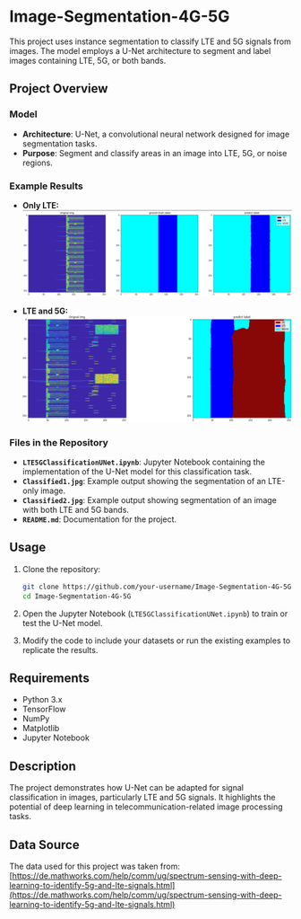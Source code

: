 
# Image-Segmentation-4G-5G

This project uses instance segmentation to classify LTE and 5G signals from images. The model employs a U-Net architecture to segment and label images containing LTE, 5G, or both bands.

## Project Overview

### Model
- **Architecture**: U-Net, a convolutional neural network designed for image segmentation tasks.
- **Purpose**: Segment and classify areas in an image into LTE, 5G, or noise regions.

### Example Results
- **Only LTE:**  
  ![Only LTE](./Classified1.jpg)

- **LTE and 5G:**  
  ![LTE & 5G Both](./Classified2.jpg)

### Files in the Repository
- **`LTE5GClassificationUNet.ipynb`**: Jupyter Notebook containing the implementation of the U-Net model for this classification task.
- **`Classified1.jpg`**: Example output showing the segmentation of an LTE-only image.
- **`Classified2.jpg`**: Example output showing segmentation of an image with both LTE and 5G bands.
- **`README.md`**: Documentation for the project.

## Usage

1. Clone the repository:
   ```bash
   git clone https://github.com/your-username/Image-Segmentation-4G-5G.git
   cd Image-Segmentation-4G-5G
   ```

2. Open the Jupyter Notebook (`LTE5GClassificationUNet.ipynb`) to train or test the U-Net model.

3. Modify the code to include your datasets or run the existing examples to replicate the results.

## Requirements
- Python 3.x
- TensorFlow
- NumPy
- Matplotlib
- Jupyter Notebook

## Description
The project demonstrates how U-Net can be adapted for signal classification in images, particularly LTE and 5G signals. It highlights the potential of deep learning in telecommunication-related image processing tasks.

## Data Source
The data used for this project was taken from:  
[https://de.mathworks.com/help/comm/ug/spectrum-sensing-with-deep-learning-to-identify-5g-and-lte-signals.html](https://de.mathworks.com/help/comm/ug/spectrum-sensing-with-deep-learning-to-identify-5g-and-lte-signals.html)
